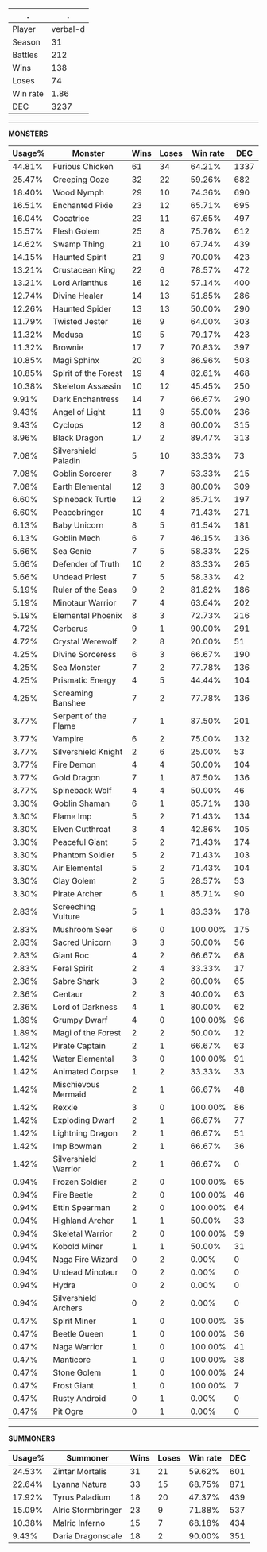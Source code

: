 .|.
|-|-
Player|verbal-d
Season|31
Battles|212
Wins|138
Loses|74
Win rate|1.86
DEC|3237

---
**MONSTERS**

Usage%|Monster|Wins|Loses|Win rate|DEC|
-|-|-|-|-|-|
44.81%|Furious Chicken|61|34|64.21%|1337|
25.47%|Creeping Ooze|32|22|59.26%|682|
18.40%|Wood Nymph|29|10|74.36%|690|
16.51%|Enchanted Pixie|23|12|65.71%|695|
16.04%|Cocatrice|23|11|67.65%|497|
15.57%|Flesh Golem|25|8|75.76%|612|
14.62%|Swamp Thing|21|10|67.74%|439|
14.15%|Haunted Spirit|21|9|70.00%|423|
13.21%|Crustacean King|22|6|78.57%|472|
13.21%|Lord Arianthus|16|12|57.14%|400|
12.74%|Divine Healer|14|13|51.85%|286|
12.26%|Haunted Spider|13|13|50.00%|290|
11.79%|Twisted Jester|16|9|64.00%|303|
11.32%|Medusa|19|5|79.17%|423|
11.32%|Brownie|17|7|70.83%|397|
10.85%|Magi Sphinx|20|3|86.96%|503|
10.85%|Spirit of the Forest|19|4|82.61%|468|
10.38%|Skeleton Assassin|10|12|45.45%|250|
9.91%|Dark Enchantress|14|7|66.67%|290|
9.43%|Angel of Light|11|9|55.00%|236|
9.43%|Cyclops|12|8|60.00%|315|
8.96%|Black Dragon|17|2|89.47%|313|
7.08%|Silvershield Paladin|5|10|33.33%|73|
7.08%|Goblin Sorcerer|8|7|53.33%|215|
7.08%|Earth Elemental|12|3|80.00%|309|
6.60%|Spineback Turtle|12|2|85.71%|197|
6.60%|Peacebringer|10|4|71.43%|271|
6.13%|Baby Unicorn|8|5|61.54%|181|
6.13%|Goblin Mech|6|7|46.15%|136|
5.66%|Sea Genie|7|5|58.33%|225|
5.66%|Defender of Truth|10|2|83.33%|265|
5.66%|Undead Priest|7|5|58.33%|42|
5.19%|Ruler of the Seas|9|2|81.82%|186|
5.19%|Minotaur Warrior|7|4|63.64%|202|
5.19%|Elemental Phoenix|8|3|72.73%|216|
4.72%|Cerberus|9|1|90.00%|291|
4.72%|Crystal Werewolf|2|8|20.00%|51|
4.25%|Divine Sorceress|6|3|66.67%|190|
4.25%|Sea Monster|7|2|77.78%|136|
4.25%|Prismatic Energy|4|5|44.44%|104|
4.25%|Screaming Banshee|7|2|77.78%|136|
3.77%|Serpent of the Flame|7|1|87.50%|201|
3.77%|Vampire|6|2|75.00%|132|
3.77%|Silvershield Knight|2|6|25.00%|53|
3.77%|Fire Demon|4|4|50.00%|104|
3.77%|Gold Dragon|7|1|87.50%|136|
3.77%|Spineback Wolf|4|4|50.00%|46|
3.30%|Goblin Shaman|6|1|85.71%|138|
3.30%|Flame Imp|5|2|71.43%|134|
3.30%|Elven Cutthroat|3|4|42.86%|105|
3.30%|Peaceful Giant|5|2|71.43%|174|
3.30%|Phantom Soldier|5|2|71.43%|103|
3.30%|Air Elemental|5|2|71.43%|104|
3.30%|Clay Golem|2|5|28.57%|53|
3.30%|Pirate Archer|6|1|85.71%|90|
2.83%|Screeching Vulture|5|1|83.33%|178|
2.83%|Mushroom Seer|6|0|100.00%|175|
2.83%|Sacred Unicorn|3|3|50.00%|56|
2.83%|Giant Roc|4|2|66.67%|68|
2.83%|Feral Spirit|2|4|33.33%|17|
2.36%|Sabre Shark|3|2|60.00%|65|
2.36%|Centaur|2|3|40.00%|63|
2.36%|Lord of Darkness|4|1|80.00%|62|
1.89%|Grumpy Dwarf|4|0|100.00%|96|
1.89%|Magi of the Forest|2|2|50.00%|12|
1.42%|Pirate Captain|2|1|66.67%|63|
1.42%|Water Elemental|3|0|100.00%|91|
1.42%|Animated Corpse|1|2|33.33%|33|
1.42%|Mischievous Mermaid|2|1|66.67%|48|
1.42%|Rexxie|3|0|100.00%|86|
1.42%|Exploding Dwarf|2|1|66.67%|77|
1.42%|Lightning Dragon|2|1|66.67%|51|
1.42%|Imp Bowman|2|1|66.67%|36|
1.42%|Silvershield Warrior|2|1|66.67%|0|
0.94%|Frozen Soldier|2|0|100.00%|65|
0.94%|Fire Beetle|2|0|100.00%|46|
0.94%|Ettin Spearman|2|0|100.00%|64|
0.94%|Highland Archer|1|1|50.00%|33|
0.94%|Skeletal Warrior|2|0|100.00%|59|
0.94%|Kobold Miner|1|1|50.00%|31|
0.94%|Naga Fire Wizard|0|2|0.00%|0|
0.94%|Undead Minotaur|0|2|0.00%|0|
0.94%|Hydra|0|2|0.00%|0|
0.94%|Silvershield Archers|0|2|0.00%|0|
0.47%|Spirit Miner|1|0|100.00%|35|
0.47%|Beetle Queen|1|0|100.00%|36|
0.47%|Naga Warrior|1|0|100.00%|41|
0.47%|Manticore|1|0|100.00%|38|
0.47%|Stone Golem|1|0|100.00%|24|
0.47%|Frost Giant|1|0|100.00%|7|
0.47%|Rusty Android|0|1|0.00%|0|
0.47%|Pit Ogre|0|1|0.00%|0|

---
**SUMMONERS**

Usage%|Summoner|Wins|Loses|Win rate|DEC|
-|-|-|-|-|-|
24.53%|Zintar Mortalis|31|21|59.62%|601|
22.64%|Lyanna Natura|33|15|68.75%|871|
17.92%|Tyrus Paladium|18|20|47.37%|439|
15.09%|Alric Stormbringer|23|9|71.88%|537|
10.38%|Malric Inferno|15|7|68.18%|434|
9.43%|Daria Dragonscale|18|2|90.00%|351|
